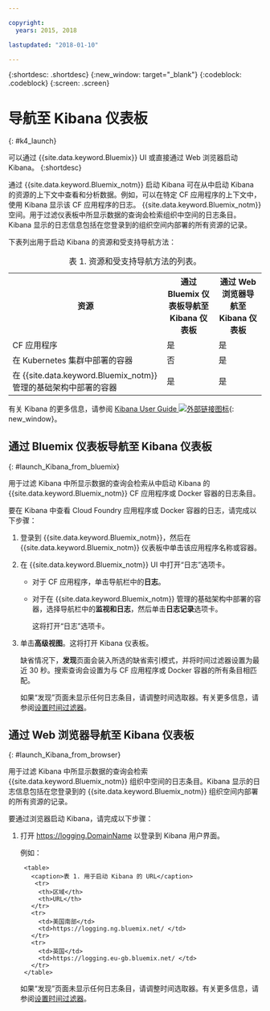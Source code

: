 ```yaml
---

copyright:
  years: 2015, 2018

lastupdated: "2018-01-10"

---
```


{:shortdesc: .shortdesc}
{:new_window: target="_blank"}
{:codeblock: .codeblock}
{:screen: .screen}


# 导航至 Kibana 仪表板
{: #k4_launch}

可以通过 {{site.data.keyword.Bluemix}} UI 或直接通过 Web 浏览器启动 Kibana。
{:shortdesc}

通过 {{site.data.keyword.Bluemix_notm}} 启动 Kibana 可在从中启动 Kibana 的资源的上下文中查看和分析数据。例如，可以在特定 CF 应用程序的上下文中，使用 Kibana 显示该 CF 应用程序的日志。
    {{site.data.keyword.Bluemix_notm}} 空间。用于过滤仪表板中所显示数据的查询会检索组织中空间的日志条目。Kibana 显示的日志信息包括在您登录到的组织空间内部署的所有资源的记录。 

下表列出用于启动 Kibana 的资源和受支持导航方法：

<table>
<caption>表 1. 资源和受支持导航方法的列表。</caption>
  <tr>
    <th>资源</th>
    <th>通过 Bluemix 仪表板导航至 Kibana 仪表板</th>
    <th>通过 Web 浏览器导航至 Kibana 仪表板</th>
  <tr>
  <tr>
    <td>CF 应用程序</td>
    <td>是</td>
    <td>是</td>
  <tr>  
  <tr>
    <td>在 Kubernetes 集群中部署的容器</td>
    <td>否</td>
    <td>是</td>
  <tr>  
  <tr>
    <td>在 {{site.data.keyword.Bluemix_notm}} 管理的基础架构中部署的容器</td>
    <td>是</td>
    <td>是</td>
  <tr>  
</table>

有关 Kibana 的更多信息，请参阅 [Kibana User Guide ![外部链接图标](../../../icons/launch-glyph.svg "外部链接图标")](https://www.elastic.co/guide/en/kibana/4.1/index.html){: new_window}。
    

##  通过 Bluemix 仪表板导航至 Kibana 仪表板
{: #launch_Kibana_from_bluemix}

用于过滤 Kibana 中所显示数据的查询会检索从中启动 Kibana 的 {{site.data.keyword.Bluemix_notm}} CF 应用程序或 Docker 容器的日志条目。

要在 Kibana 中查看 Cloud Foundry 应用程序或 Docker 容器的日志，请完成以下步骤：

1. 登录到 {{site.data.keyword.Bluemix_notm}}，然后在 {{site.data.keyword.Bluemix_notm}} 仪表板中单击该应用程序名称或容器。 
    
2. 在 {{site.data.keyword.Bluemix_notm}} UI 中打开“日志”选项卡。

    * 对于 CF 应用程序，单击导航栏中的**日志**。 
    * 对于在 {{site.data.keyword.Bluemix_notm}} 管理的基础架构中部署的容器，选择导航栏中的**监视和日志**，然后单击**日志记录**选项卡。 
    
        这将打开“日志”选项卡。  

3. 单击**高级视图**。这将打开 Kibana 仪表板。

    缺省情况下，**发现**页面会装入所选的缺省索引模式，并将时间过滤器设置为最近 30 秒。搜索查询会设置为与 CF 应用程序或 Docker 容器的所有条目相匹配。

    如果“发现”页面未显示任何日志条目，请调整时间选取器。有关更多信息，请参阅[设置时间过滤器](logging_kibana_set_time_filter.html#set_time_filter)。


##  通过 Web 浏览器导航至 Kibana 仪表板
{: #launch_Kibana_from_browser}

用于过滤 Kibana 中所显示数据的查询会检索 {{site.data.keyword.Bluemix_notm}} 组织中空间的日志条目。Kibana 显示的日志信息包括在您登录到的 {{site.data.keyword.Bluemix_notm}} 组织空间内部署的所有资源的记录。

要通过浏览器启动 Kibana，请完成以下步骤：

1. 打开 [https://logging.<span class="keyword" data-hd-keyref="DomainName">DomainName</span>](https://logging.{DomainName}) 以登录到 Kibana 用户界面。
    
    例如： 
      
        <table>
          <caption>表 1. 用于启动 Kibana 的 URL</caption>
           <tr>
            <th>区域</th>
            <th>URL</th>
          </tr>
          <tr>
            <td>美国南部</td>
            <td>https://logging.ng.bluemix.net/ </td>
          </tr>
          <tr>
            <td>英国</td>
            <td>https://logging.eu-gb.bluemix.net/ </td>
          </tr>
        </table>

    如果“发现”页面未显示任何日志条目，请调整时间选取器。有关更多信息，请参阅[设置时间过滤器](logging_kibana_set_time_filter.html#set_time_filter)。


